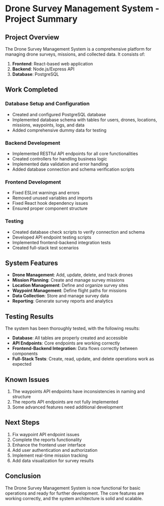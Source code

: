 # Drone Survey Management System - Project Summary

## Project Overview

The Drone Survey Management System is a comprehensive platform for managing drone surveys, missions, and collected data. It consists of:

1. **Frontend**: React-based web application
2. **Backend**: Node.js/Express API
3. **Database**: PostgreSQL

## Work Completed

### Database Setup and Configuration

- Created and configured PostgreSQL database
- Implemented database schema with tables for users, drones, locations, missions, waypoints, logs, and data
- Added comprehensive dummy data for testing

### Backend Development

- Implemented RESTful API endpoints for all core functionalities
- Created controllers for handling business logic
- Implemented data validation and error handling
- Added database connection and schema verification scripts

### Frontend Development

- Fixed ESLint warnings and errors
- Removed unused variables and imports
- Fixed React hook dependency issues
- Ensured proper component structure

### Testing

- Created database check scripts to verify connection and schema
- Developed API endpoint testing scripts
- Implemented frontend-backend integration tests
- Created full-stack test scenarios

## System Features

- **Drone Management**: Add, update, delete, and track drones
- **Mission Planning**: Create and manage survey missions
- **Location Management**: Define and organize survey sites
- **Waypoint Management**: Define flight paths for missions
- **Data Collection**: Store and manage survey data
- **Reporting**: Generate survey reports and analytics

## Testing Results

The system has been thoroughly tested, with the following results:

- **Database**: All tables are properly created and accessible
- **API Endpoints**: Core endpoints are working correctly
- **Frontend-Backend Integration**: Data flows correctly between components
- **Full-Stack Tests**: Create, read, update, and delete operations work as expected

## Known Issues

1. The waypoints API endpoints have inconsistencies in naming and structure
2. The reports API endpoints are not fully implemented
3. Some advanced features need additional development

## Next Steps

1. Fix waypoint API endpoint issues
2. Complete the reports functionality
3. Enhance the frontend user interface
4. Add user authentication and authorization
5. Implement real-time mission tracking
6. Add data visualization for survey results

## Conclusion

The Drone Survey Management System is now functional for basic operations and ready for further development. The core features are working correctly, and the system architecture is solid and scalable. 